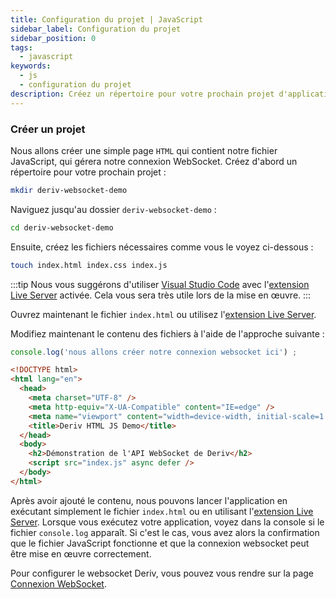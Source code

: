```yaml
---
title: Configuration du projet | JavaScript
sidebar_label: Configuration du projet
sidebar_position: 0
tags:
  - javascript
keywords:
  - js
  - configuration du projet
description: Créez un répertoire pour votre prochain projet d'application de négociation API à l'aide d'une WebSocket.
---
```


### Créer un projet

Nous allons créer une simple page `HTML` qui contient notre fichier JavaScript, qui gérera notre connexion WebSocket. Créez d'abord un répertoire pour votre prochain projet :

```bash
mkdir deriv-websocket-demo
```

Naviguez jusqu'au dossier `deriv-websocket-demo` :

```bash
cd deriv-websocket-demo
```

Ensuite, créez les fichiers nécessaires comme vous le voyez ci-dessous :

```bash
touch index.html index.css index.js
```

:::tip
Nous vous suggérons d'utiliser [Visual Studio Code](https://code.visualstudio.com/) avec l'[extension Live Server](https://marketplace.visualstudio.com/items?itemName=ritwickdey.LiveServer) activée. Cela vous sera très utile lors de la mise en œuvre.
:::

Ouvrez maintenant le fichier `index.html` ou utilisez l'[extension Live Server](https://marketplace.visualstudio.com/items?itemName=ritwickdey.LiveServer).

Modifiez maintenant le contenu des fichiers à l'aide de l'approche suivante :

```js title="index.js" showLineNumbers
console.log('nous allons créer notre connexion websocket ici') ;
```

```html title="index.html" showLineNumbers
<!DOCTYPE html>
<html lang="en">
  <head>
    <meta charset="UTF-8" />
    <meta http-equiv="X-UA-Compatible" content="IE=edge" />
    <meta name="viewport" content="width=device-width, initial-scale=1.0" />
    <title>Deriv HTML JS Demo</title>
  </head>
  <body>
    <h2>Démonstration de l'API WebSocket de Deriv</h2>
    <script src="index.js" async defer />
  </body>
</html>
```

Après avoir ajouté le contenu, nous pouvons lancer l'application en exécutant simplement le fichier `index.html` ou en utilisant l'<a href="https://marketplace.visualstudio.com/items?itemName=ritwickdey.LiveServer" target="_blank">extension Live Server</a>. Lorsque vous exécutez votre application, voyez dans la console si le fichier `console.log` apparaît. Si c'est le cas, vous avez alors la confirmation que le fichier JavaScript fonctionne et que la connexion websocket peut être mise en œuvre correctement.

Pour configurer le websocket Deriv, vous pouvez vous rendre sur la page [Connexion WebSocket](/docs/languages/javascript/websocket-connection).
